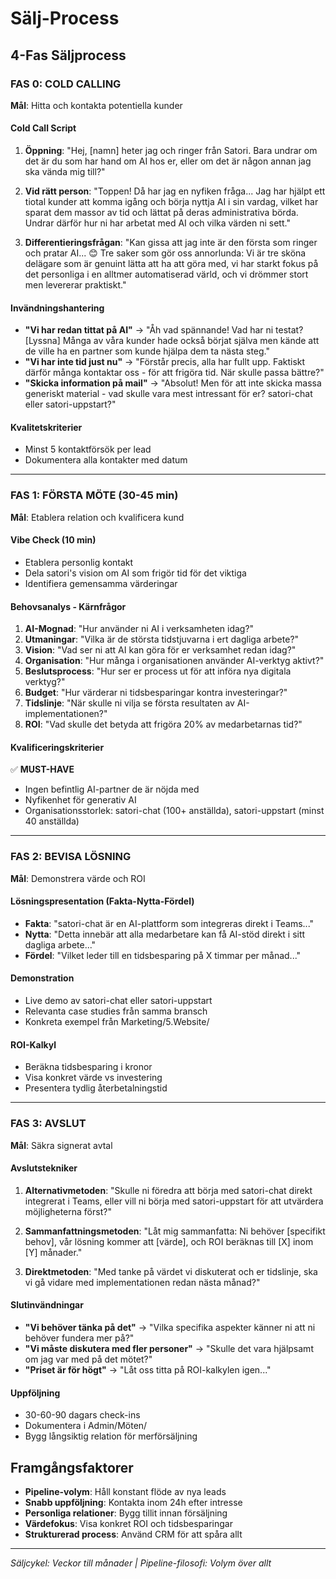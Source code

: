 # Sälj-Process

## 4-Fas Säljprocess

### FAS 0: COLD CALLING
**Mål**: Hitta och kontakta potentiella kunder

#### Cold Call Script
1. **Öppning**: "Hej, [namn] heter jag och ringer från Satori. Bara undrar om det är du som har hand om AI hos er, eller om det är någon annan jag ska vända mig till?"

2. **Vid rätt person**: "Toppen! Då har jag en nyfiken fråga... Jag har hjälpt ett tiotal kunder att komma igång och börja nyttja AI i sin vardag, vilket har sparat dem massor av tid och lättat på deras administrativa börda. Undrar därför hur ni har arbetat med AI och vilka värden ni sett."

3. **Differentieringsfrågan**: "Kan gissa att jag inte är den första som ringer och pratar AI... 😊 Tre saker som gör oss annorlunda: Vi är tre sköna delägare som är genuint lätta att ha att göra med, vi har starkt fokus på det personliga i en alltmer automatiserad värld, och vi drömmer stort men levererar praktiskt."

#### Invändningshantering
- **"Vi har redan tittat på AI"** → "Åh vad spännande! Vad har ni testat? [Lyssna] Många av våra kunder hade också börjat själva men kände att de ville ha en partner som kunde hjälpa dem ta nästa steg."
- **"Vi har inte tid just nu"** → "Förstår precis, alla har fullt upp. Faktiskt därför många kontaktar oss - för att frigöra tid. När skulle passa bättre?"
- **"Skicka information på mail"** → "Absolut! Men för att inte skicka massa generiskt material - vad skulle vara mest intressant för er? satori-chat eller satori-uppstart?"

#### Kvalitetskriterier
- Minst 5 kontaktförsök per lead
- Dokumentera alla kontakter med datum


---

### FAS 1: FÖRSTA MÖTE (30-45 min)
**Mål**: Etablera relation och kvalificera kund

#### Vibe Check (10 min)
- Etablera personlig kontakt
- Dela satori's vision om AI som frigör tid för det viktiga
- Identifiera gemensamma värderingar

#### Behovsanalys - Kärnfrågor
1. **AI-Mognad**: "Hur använder ni AI i verksamheten idag?"
2. **Utmaningar**: "Vilka är de största tidstjuvarna i ert dagliga arbete?"
3. **Vision**: "Vad ser ni att AI kan göra för er verksamhet redan idag?"
4. **Organisation**: "Hur många i organisationen använder AI-verktyg aktivt?"
5. **Beslutsprocess**: "Hur ser er process ut för att införa nya digitala verktyg?"
6. **Budget**: "Hur värderar ni tidsbesparingar kontra investeringar?"
7. **Tidslinje**: "När skulle ni vilja se första resultaten av AI-implementationen?"
8. **ROI**: "Vad skulle det betyda att frigöra 20% av medarbetarnas tid?"

#### Kvalificeringskriterier
✅ **MUST-HAVE**
- Ingen befintlig AI-partner de är nöjda med
- Nyfikenhet för generativ AI
- Organisationsstorlek: satori-chat (100+ anställda), satori-uppstart (minst 40 anställda)

---

### FAS 2: BEVISA LÖSNING
**Mål**: Demonstrera värde och ROI

#### Lösningspresentation (Fakta-Nytta-Fördel)
- **Fakta**: "satori-chat är en AI-plattform som integreras direkt i Teams..."
- **Nytta**: "Detta innebär att alla medarbetare kan få AI-stöd direkt i sitt dagliga arbete..."
- **Fördel**: "Vilket leder till en tidsbesparing på X timmar per månad..."

#### Demonstration
- Live demo av satori-chat eller satori-uppstart
- Relevanta case studies från samma bransch
- Konkreta exempel från Marketing/5.Website/

#### ROI-Kalkyl
- Beräkna tidsbesparing i kronor
- Visa konkret värde vs investering
- Presentera tydlig återbetalningstid

---

### FAS 3: AVSLUT
**Mål**: Säkra signerat avtal

#### Avslutstekniker
1. **Alternativmetoden**: "Skulle ni föredra att börja med satori-chat direkt integrerat i Teams, eller vill ni börja med satori-uppstart för att utvärdera möjligheterna först?"

2. **Sammanfattningsmetoden**: "Låt mig sammanfatta: Ni behöver [specifikt behov], vår lösning kommer att [värde], och ROI beräknas till [X] inom [Y] månader."

3. **Direktmetoden**: "Med tanke på värdet vi diskuterat och er tidslinje, ska vi gå vidare med implementationen redan nästa månad?"

#### Slutinvändningar
- **"Vi behöver tänka på det"** → "Vilka specifika aspekter känner ni att ni behöver fundera mer på?"
- **"Vi måste diskutera med fler personer"** → "Skulle det vara hjälpsamt om jag var med på det mötet?"
- **"Priset är för högt"** → "Låt oss titta på ROI-kalkylen igen..."

#### Uppföljning
- 30-60-90 dagars check-ins
- Dokumentera i Admin/Möten/
- Bygg långsiktig relation för merförsäljning

## Framgångsfaktorer
- **Pipeline-volym**: Håll konstant flöde av nya leads
- **Snabb uppföljning**: Kontakta inom 24h efter intresse
- **Personliga relationer**: Bygg tillit innan försäljning
- **Värdefokus**: Visa konkret ROI och tidsbesparingar
- **Strukturerad process**: Använd CRM för att spåra allt

---
*Säljcykel: Veckor till månader | Pipeline-filosofi: Volym över allt*